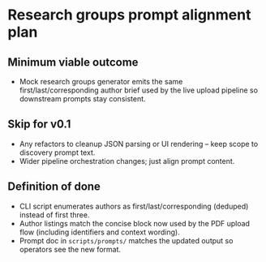 # Research groups prompt alignment plan

## Minimum viable outcome
- Mock research groups generator emits the same first/last/corresponding author brief used by the live upload pipeline so downstream prompts stay consistent.

## Skip for v0.1
- Any refactors to cleanup JSON parsing or UI rendering – keep scope to discovery prompt text.
- Wider pipeline orchestration changes; just align prompt content.

## Definition of done
- CLI script enumerates authors as first/last/corresponding (deduped) instead of first three.
- Author listings match the concise block now used by the PDF upload flow (including identifiers and context wording).
- Prompt doc in `scripts/prompts/` matches the updated output so operators see the new format.
